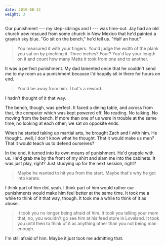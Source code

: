 ```yaml
---
date: 2019-08-13
weight: 3
---
```


Our punishment --- my step-siblings and I --- was time-out. Jay had an old church pew rescued from some church in New Mexico that he'd painted a grayish sky blue. "Go sit on the bench," he'd tell us. "Half an hour."

> You measured it with your fingers. You'd judge the width of the plank you sat on by pinching it. Three inches? Four? You'd lay your length on it and count how many Matts it took from one end to another.

It was a perfect punishment. My dad lamented once that he couldn't send me to my room as a punishment because I'd happily sit in there for hours on end.

> You'd be away from him. That's a reward.

I hadn't thought of it that way.

The bench, though, was perfect. It faced a dining table, and across from that, the computer which was kept powered off. No reading. No talking. No moving from the bench. If more than one of us were in trouble at the same time, no looking at each other; we sat on opposite ends.

When he started taking up martial arts, he brought Zach and I with him. He thought...well, I don't know what he thought. That it would make us men? That it would teach us to defend ourselves?

In the end, it turned into its own means of punishment. He'd grapple with us. He'd grab me by the front of my shirt and slam me into the cabinets. It was just play, right? Just studying up for the next session, right?

> Maybe he wanted to hit you from the start. Maybe that's why he got into karate.

I think part of him did, yeah. I think part of him would rather our punishments would make him feel better at the same time. It took me a while to think of it that way, though. It took me a while to think of it as abuse.

> It took you no longer being afraid of him. It took you telling your mom that, no, you wouldn't go see him at his feed store in Loveland. It took you until then to think of it as anything other than you not being man enough.

I'm still afraid of him. Maybe it just took me admitting that.
